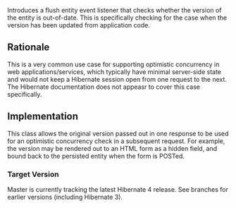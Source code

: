 Introduces a flush entity event listener that checks whether the version of the entity is out-of-date. This is specifically checking for the case when the version has been updated from application code.

## Rationale

This is a very common use case for supporting optimistic concurrency in web applications/services, which typically have minimal server-side state and would not keep a Hibernate session open from one request to the next. The Hibernate documentation does not appeasr to cover this case specifically.

## Implementation

This class allows the original version passed out in one response to be used for an optimistic concurrency check in a subsequent request. For example, the version may be rendered out to an HTML form as a hidden field, and bound back to the persisted entity when the form is POSTed.

### Target Version

Master is currently tracking the latest Hibernate 4 release. See branches for earlier versions (including Hibernate 3).
